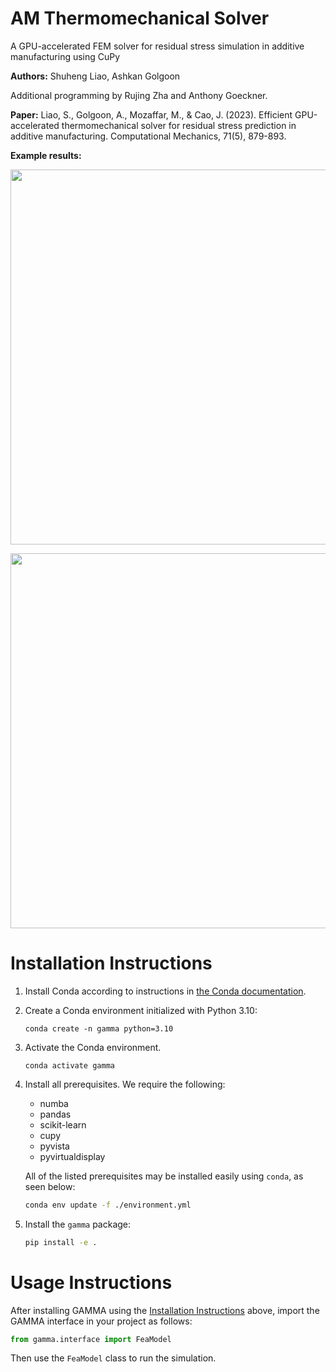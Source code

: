 # AM Thermomechanical Solver
A GPU-accelerated FEM solver for residual stress simulation in additive manufacturing using CuPy

**Authors:**
Shuheng Liao, Ashkan Golgoon

Additional programming by Rujing Zha and Anthony Goeckner.

**Paper:**
Liao, S., Golgoon, A., Mozaffar, M., & Cao, J. (2023). Efficient GPU-accelerated thermomechanical solver for residual stress prediction in additive manufacturing. Computational Mechanics, 71(5), 879-893.

**Example results:**
<p align="middle">
  <img src="docs/files/L_contour.gif" width="600" />
</p>
<p align="middle">
  <img src="docs/files/L_zigzag.gif" width="600" />
</p>


# Installation Instructions

1) Install Conda according to instructions in [the Conda documentation](https://docs.conda.io/en/latest/miniconda.html).

2) Create a Conda environment initialized with Python 3.10:
   ```
   conda create -n gamma python=3.10
   ```

3) Activate the Conda environment.
   ```
   conda activate gamma
   ```

4) Install all prerequisites. We require the following:
    * numba
    * pandas
    * scikit-learn
    * cupy
    * pyvista
    * pyvirtualdisplay

   All of the listed prerequisites may be installed easily using `conda`, as seen below:
   ```bash
   conda env update -f ./environment.yml
   ```

5) Install the `gamma` package:
   ```bash
   pip install -e .
   ```


# Usage Instructions

After installing GAMMA using the [Installation Instructions](#installation-instructions) above, import the GAMMA interface in your project as follows:

```python
from gamma.interface import FeaModel
```

Then use the `FeaModel` class to run the simulation.